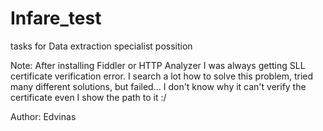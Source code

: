 # Infare_test
tasks for Data extraction specialist possition

Note:
After installing Fiddler or HTTP Analyzer I was always getting SLL certificate verification error. I search a lot how to solve this problem, tried many different solutions, but failed... I don't know why it can't verify the certificate even I show the path to it :/

Author: Edvinas
